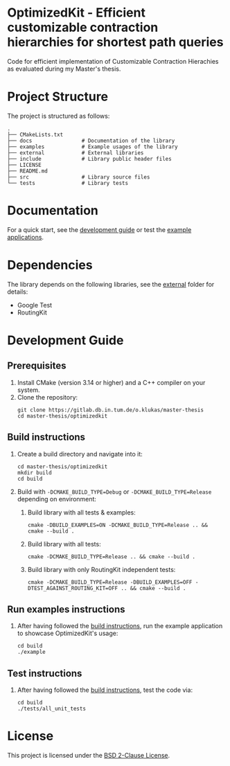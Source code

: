 # OptimizedKit - Efficient customizable contraction hierarchies for shortest path queries

Code for efficient implementation of Customizable Contraction Hierachies as evaluated during my Master's thesis.

# Project Structure

The project is structured as follows:

```shell
.
├── CMakeLists.txt      
├── docs                # Documentation of the library
├── examples            # Example usages of the library
├── external            # External libraries
├── include             # Library public header files
├── LICENSE
├── README.md
├── src                 # Library source files
└── tests               # Library tests
```

# Documentation

For a quick start, see the [development guide](#development-guide) or test
the [example applications](./examples/).

# Dependencies

The library depends on the following libraries, see the [external](./external/) folder for details:

- Google Test
- RoutingKit

# Development Guide

## Prerequisites
1. Install CMake (version 3.14 or higher) and a C++ compiler on your system.
2. Clone the repository:
    ```shell
    git clone https://gitlab.db.in.tum.de/o.klukas/master-thesis
    cd master-thesis/optimizedkit
    ```

## Build instructions
1. Create a build directory and navigate into it:
    ```shell
    cd master-thesis/optimizedkit
    mkdir build
    cd build
    ```

2. Build with `-DCMAKE_BUILD_TYPE=Debug` or `-DCMAKE_BUILD_TYPE=Release` depending on environment:
    1. Build library with all tests & examples:
        ```shell
        cmake -DBUILD_EXAMPLES=ON -DCMAKE_BUILD_TYPE=Release .. && cmake --build .
        ```
    2. Build library with all tests:
        ```shell
        cmake -DCMAKE_BUILD_TYPE=Release .. && cmake --build .
        ```
    3. Build library with only RoutingKit independent tests:
        ```shell
        cmake -DCMAKE_BUILD_TYPE=Release -DBUILD_EXAMPLES=OFF -DTEST_AGAINST_ROUTING_KIT=OFF .. && cmake --build .
        ```

## Run examples instructions
1. After having followed the [build instructions](#build-instructions), run the example application to showcase OptimizedKit's usage:
    ```shell
    cd build
    ./example
    ```

## Test instructions
1. After having followed the [build instructions](#build-instructions), test the code via:
    ```shell
    cd build
    ./tests/all_unit_tests
    ```

# License

This project is licensed under the [BSD 2-Clause License](LICENSE).
